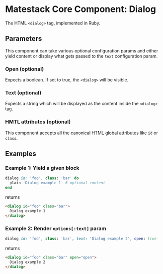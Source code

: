 # Matestack Core Component: Dialog

The HTML `<dialog>` tag, implemented in Ruby.

## Parameters
This component can take various optional configuration params and either yield content or display what gets passed to the `text` configuration param.

### Open (optional)
Expects a boolean. If set to true, the `<dialog>` will be visible.

### Text (optional)
Expects a string which will be displayed as the content inside the `<dialog>` tag.

### HMTL attributes (optional)
This component accepts all the canonical [HTML global attributes](https://www.w3schools.com/tags/ref_standardattributes.asp) like `id` or `class`.

## Examples

### Example 1: Yield a given block

```ruby
dialog id: 'foo', class: 'bar' do
  plain 'Dialog example 1' # optional content
end
```

returns

```html
<dialog id="foo" class="bar">
  Dialog example 1
</dialog>
```

### Example 2: Render `options[:text]` param

```ruby
dialog id: 'foo', class: 'bar', text: 'Dialog example 2', open: true
```

returns

```html
<dialog id="foo" class="bar" open="open">
  Dialog example 2
</dialog>
```
